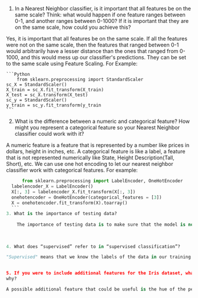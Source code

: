 1. In a Nearest Neighbor classifier, is it important that all features be on the same scale?
	Think: what would happen if one feature ranges between 0-1, and another ranges
	between 0-1000? If it is important that they are on the same scale, how could you
	achieve this?

Yes, it is important that all features be on the same scale. If all the features were not on the same scale, then the features that ranged between 0-1 would arbitrarily have a lesser distance than the ones that ranged from 0-1000, and this would mess up our classifier's predictions. They can be set to the same scale using Feature Scaling. For Example:

    ```Python
    	from sklearn.preprocessing import StandardScaler
	sc_X = StandardScaler()
	X_train = sc_X.fit_transform(X_train)
	X_test = sc_X.transform(X_test)
	sc_y = StandardScaler()
	y_train = sc_y.fit_transform(y_train
	```
2. What is the difference between a numeric and categorical feature? How might you
	represent a categorical feature so your Nearest Neighbor classifier could work with it?
    
A numeric feature is a feature that is represented by a number like prices in dollars, height in inches, etc. A categorical feature is like a label, a feature that is not represented numerically like State, Height Description(Tall, Short), etc. We can use one hot encoding to let our nearest neighbor classifier work with categorical features. For example:

  ```Python
    	from sklearn.preprocessing import LabelEncoder, OneHotEncoder
	labelencoder_X = LabelEncoder()
	X[:, 3] = labelencoder_X.fit_transform(X[:, 3])
	onehotencoder = OneHotEncoder(categorical_features = [3])
	X = onehotencoder.fit_transform(X).toarray()
	```
3. What is the importance of testing data?
		
      The importance of testing data is to make sure that the model is not merely memorizing the training data and can make accurate predictions on new instances. The testing data, and possibly even a validation set, can be used to prevent overfitting on the training set.
        
        
        
4. What does “supervised” refer to in “supervised classification”?

"Supervised" means that we know the labels of the data in our training set. Conversely, unupervised would mean that we don't know what the true classification of the data in our training set are, meaning the model would be learning blind. However with supervised learning, the model can learn to make predictions by learning from instances of data and its label.
    
  
5. If you were to include additional features for the Iris dataset, what would they be, and
why?

A possible additional feature that could be useful is the hue of the petals. The Iris Viriginica is visibly a lighter shade of purple than the setosa and versicolor. So if we could somehow quantify the shade of colors of each instance, a metric that reflects a lighter shade could help predict an Iris Virginica.
